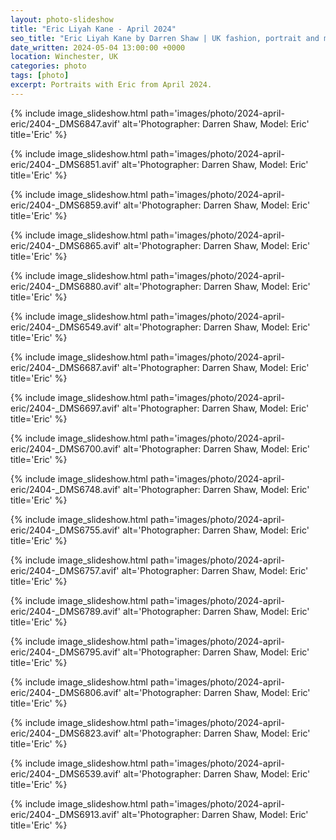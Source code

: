 ```yaml
---
layout: photo-slideshow
title: "Eric Liyah Kane - April 2024"
seo_title: "Eric Liyah Kane by Darren Shaw | UK fashion, portrait and model photographer | Winchester, Southampton, Portsmouth, Hampshire"
date_written: 2024-05-04 13:00:00 +0000
location: Winchester, UK
categories: photo
tags: [photo]
excerpt: Portraits with Eric from April 2024.
---
```

{% include image_slideshow.html path='images/photo/2024-april-eric/2404-_DMS6847.avif' alt='Photographer: Darren Shaw, Model: Eric' title='Eric' %}

{% include image_slideshow.html path='images/photo/2024-april-eric/2404-_DMS6851.avif' alt='Photographer: Darren Shaw, Model: Eric' title='Eric' %}

{% include image_slideshow.html path='images/photo/2024-april-eric/2404-_DMS6859.avif' alt='Photographer: Darren Shaw, Model: Eric' title='Eric' %}

{% include image_slideshow.html path='images/photo/2024-april-eric/2404-_DMS6865.avif' alt='Photographer: Darren Shaw, Model: Eric' title='Eric' %}

{% include image_slideshow.html path='images/photo/2024-april-eric/2404-_DMS6880.avif' alt='Photographer: Darren Shaw, Model: Eric' title='Eric' %}

{% include image_slideshow.html path='images/photo/2024-april-eric/2404-_DMS6549.avif' alt='Photographer: Darren Shaw, Model: Eric' title='Eric' %}

{% include image_slideshow.html path='images/photo/2024-april-eric/2404-_DMS6687.avif' alt='Photographer: Darren Shaw, Model: Eric' title='Eric' %}

{% include image_slideshow.html path='images/photo/2024-april-eric/2404-_DMS6697.avif' alt='Photographer: Darren Shaw, Model: Eric' title='Eric' %}

{% include image_slideshow.html path='images/photo/2024-april-eric/2404-_DMS6700.avif' alt='Photographer: Darren Shaw, Model: Eric' title='Eric' %}
    
{% include image_slideshow.html path='images/photo/2024-april-eric/2404-_DMS6748.avif' alt='Photographer: Darren Shaw, Model: Eric' title='Eric' %}

{% include image_slideshow.html path='images/photo/2024-april-eric/2404-_DMS6755.avif' alt='Photographer: Darren Shaw, Model: Eric' title='Eric' %}

{% include image_slideshow.html path='images/photo/2024-april-eric/2404-_DMS6757.avif' alt='Photographer: Darren Shaw, Model: Eric' title='Eric' %}

{% include image_slideshow.html path='images/photo/2024-april-eric/2404-_DMS6789.avif' alt='Photographer: Darren Shaw, Model: Eric' title='Eric' %}

{% include image_slideshow.html path='images/photo/2024-april-eric/2404-_DMS6795.avif' alt='Photographer: Darren Shaw, Model: Eric' title='Eric' %}

{% include image_slideshow.html path='images/photo/2024-april-eric/2404-_DMS6806.avif' alt='Photographer: Darren Shaw, Model: Eric' title='Eric' %}

{% include image_slideshow.html path='images/photo/2024-april-eric/2404-_DMS6823.avif' alt='Photographer: Darren Shaw, Model: Eric' title='Eric' %}

{% include image_slideshow.html path='images/photo/2024-april-eric/2404-_DMS6539.avif' alt='Photographer: Darren Shaw, Model: Eric' title='Eric' %}

{% include image_slideshow.html path='images/photo/2024-april-eric/2404-_DMS6913.avif' alt='Photographer: Darren Shaw, Model: Eric' title='Eric' %}